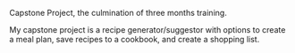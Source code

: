 Capstone Project, the culmination of three months training. 

My capstone project is a recipe generator/suggestor with options to create a meal plan, save recipes to a cookbook, and create a shopping list. 
